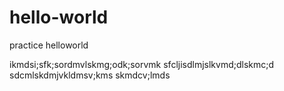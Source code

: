 # hello-world
practice helloworld

ikmdsi;sfk;sordmvlskmg;odk;sorvmk
sfcljisdlmjslkvmd;dlskmc;d
sdcmlskdmjvkldmsv;kms
skmdcv;lmds
